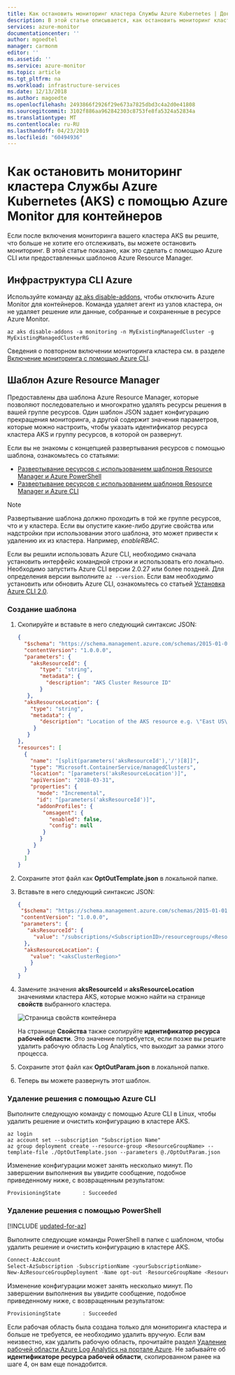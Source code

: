 ```yaml
---
title: Как остановить мониторинг кластера Службы Azure Kubernetes | Документация Майкрософт
description: В этой статье описывается, как остановить мониторинг кластера Azure AKS с помощью Azure Monitor для контейнеров.
services: azure-monitor
documentationcenter: ''
author: mgoedtel
manager: carmonm
editor: ''
ms.assetid: ''
ms.service: azure-monitor
ms.topic: article
ms.tgt_pltfrm: na
ms.workload: infrastructure-services
ms.date: 12/13/2018
ms.author: magoedte
ms.openlocfilehash: 2493866f2926f29e673a7825dbd3c4a2d0e41808
ms.sourcegitcommit: 3102f886aa962842303c8753fe8fa5324a52834a
ms.translationtype: MT
ms.contentlocale: ru-RU
ms.lasthandoff: 04/23/2019
ms.locfileid: "60494936"
---
```

# <a name="how-to-stop-monitoring-your-azure-kubernetes-service-aks-with-azure-monitor-for-containers"></a>Как остановить мониторинг кластера Службы Azure Kubernetes (AKS) с помощью Azure Monitor для контейнеров

Если после включения мониторинга вашего кластера AKS вы решите, что больше не хотите его отслеживать, вы можете остановить мониторинг. В этой статье показано, как это сделать с помощью Azure CLI или предоставленных шаблонов Azure Resource Manager.  


## <a name="azure-cli"></a>Инфраструктура CLI Azure
Используйте команду [​az aks disable-addons](https://docs.microsoft.com/cli/azure/aks?view=azure-cli-latest#az-aks-disable-addons), чтобы отключить Azure Monitor для контейнеров. Команда удаляет агент из узлов кластера, он не удаляет решение или данные, собранные и сохраненные в ресурсе Azure Monitor.  

```azurecli
az aks disable-addons -a monitoring -n MyExistingManagedCluster -g MyExistingManagedClusterRG
```

Сведения о повторном включении мониторинга кластера см. в разделе [Включение мониторинга с помощью Azure CLI](container-insights-onboard.md#enable-using-azure-cli).

## <a name="azure-resource-manager-template"></a>Шаблон Azure Resource Manager
Предоставлены два шаблона Azure Resource Manager, которые позволяют последовательно и многократно удалять ресурсы решения в вашей группе ресурсов. Один шаблон JSON задает конфигурацию прекращения мониторинга, а другой содержит значения параметров, которые можно настроить, чтобы указать идентификатор ресурса кластера AKS и группу ресурсов, в которой он развернут. 

Если вы не знакомы с концепцией развертывания ресурсов с помощью шаблона, ознакомьтесь со статьями:
* [Развертывание ресурсов с использованием шаблонов Resource Manager и Azure PowerShell](../../azure-resource-manager/resource-group-template-deploy.md)
* [Развертывание ресурсов с использованием шаблонов Resource Manager и Azure CLI](../../azure-resource-manager/resource-group-template-deploy-cli.md)

>[!NOTE]
>Развертывание шаблона должно проходить в той же группе ресурсов, что и у кластера. Если вы опустите какие-либо другие свойства или надстройки при использовании этого шаблона, это может привести к удалению их из кластера. Например, *enableRBAC*.  
>

Если вы решили использовать Azure CLI, необходимо сначала установить интерфейс командной строки и использовать его локально. Необходимо запустить Azure CLI версии 2.0.27 или более поздней. Для определения версии выполните `az --version`. Если вам необходимо установить или обновить Azure CLI, ознакомьтесь со статьей [Установка Azure CLI 2.0](https://docs.microsoft.com/cli/azure/install-azure-cli). 

### <a name="create-template"></a>Создание шаблона

1. Скопируйте и вставьте в него следующий синтаксис JSON:

    ```json
    {
      "$schema": "https://schema.management.azure.com/schemas/2015-01-01/deploymentTemplate.json#",
      "contentVersion": "1.0.0.0",
      "parameters": {
        "aksResourceId": {
           "type": "string",
           "metadata": {
             "description": "AKS Cluster Resource ID"
           }
       },
      "aksResourceLocation": {
        "type": "string",
        "metadata": {
           "description": "Location of the AKS resource e.g. \"East US\""
         }
       }
    },
    "resources": [
      {
        "name": "[split(parameters('aksResourceId'),'/')[8]]",
        "type": "Microsoft.ContainerService/managedClusters",
        "location": "[parameters('aksResourceLocation')]",
        "apiVersion": "2018-03-31",
        "properties": {
          "mode": "Incremental",
          "id": "[parameters('aksResourceId')]",
          "addonProfiles": {
            "omsagent": {
              "enabled": false,
              "config": null
            }
           }
         }
       }
      ]
    }
    ```

2. Сохраните этот файл как **OptOutTemplate.json** в локальной папке.
3. Вставьте в него следующий синтаксис JSON:

    ```json
    {
     "$schema": "https://schema.management.azure.com/schemas/2015-01-01/deploymentParameters.json#",
     "contentVersion": "1.0.0.0",
     "parameters": {
       "aksResourceId": {
         "value": "/subscriptions/<SubscriptionID>/resourcegroups/<ResourceGroup>/providers/Microsoft.ContainerService/managedClusters/<ResourceName>"
      },
      "aksResourceLocation": {
        "value": "<aksClusterRegion>"
        }
      }
    }
    ```

4. Замените значения **aksResourceId** и **aksResourceLocation** значениями кластера AKS, которые можно найти на странице **свойств** выбранного кластера.

    ![Страница свойств контейнера](media/container-insights-optout/container-properties-page.png)

    На странице **Свойства** также скопируйте **идентификатор ресурса рабочей области**. Это значение потребуется, если позже вы решите удалить рабочую область Log Analytics, что выходит за рамки этого процесса. 

5. Сохраните этот файл как **OptOutParam.json** в локальной папке.
6. Теперь вы можете развернуть этот шаблон. 

### <a name="remove-the-solution-using-azure-cli"></a>Удаление решения с помощью Azure CLI
Выполните следующую команду с помощью Azure CLI в Linux, чтобы удалить решение и очистить конфигурацию в кластере AKS.

```azurecli
az login   
az account set --subscription "Subscription Name" 
az group deployment create --resource-group <ResourceGroupName> --template-file ./OptOutTemplate.json --parameters @./OptOutParam.json  
```

Изменение конфигурации может занять несколько минут. По завершении выполнения вы увидите сообщение, подобное приведенному ниже, с возвращенным результатом:

```azurecli
ProvisioningState       : Succeeded
```

### <a name="remove-the-solution-using-powershell"></a>Удаление решения с помощью PowerShell

[!INCLUDE [updated-for-az](../../../includes/updated-for-az.md)]

Выполните следующие команды PowerShell в папке с шаблоном, чтобы удалить решение и очистить конфигурацию в кластере AKS.    

```powershell
Connect-AzAccount
Select-AzSubscription -SubscriptionName <yourSubscriptionName>
New-AzResourceGroupDeployment -Name opt-out -ResourceGroupName <ResourceGroupName> -TemplateFile .\OptOutTemplate.json -TemplateParameterFile .\OptOutParam.json
```

Изменение конфигурации может занять несколько минут. По завершении выполнения вы увидите сообщение, подобное приведенному ниже, с возвращенным результатом:

```powershell
ProvisioningState       : Succeeded
```

Если рабочая область была создана только для мониторинга кластера и больше не требуется, ее необходимо удалить вручную. Если вам неизвестно, как удалить рабочую область, прочитайте раздел [Удаление рабочей области Azure Log Analytics на портале Azure](../../log-analytics/log-analytics-manage-del-workspace.md). Не забывайте об **идентификаторе ресурса рабочей области**, скопированном ранее на шаге 4, он вам еще понадобится. 

